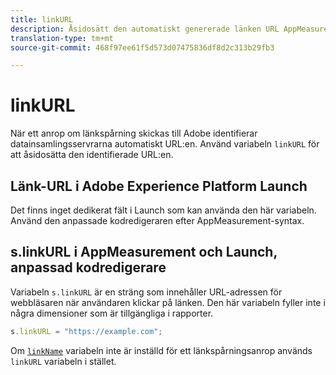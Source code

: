 ```yaml
---
title: linkURL
description: Åsidosätt den automatiskt genererade länken URL AppMeasurement använder i länkspårningsanrop.
translation-type: tm+mt
source-git-commit: 468f97ee61f5d573d07475836df8d2c313b29fb3

---
```



# linkURL

När ett anrop om länkspårning skickas till Adobe identifierar datainsamlingsservrarna automatiskt URL:en. Använd variabeln `linkURL` för att åsidosätta den identifierade URL:en.

## Länk-URL i Adobe Experience Platform Launch

Det finns inget dedikerat fält i Launch som kan använda den här variabeln. Använd den anpassade kodredigeraren efter AppMeasurement-syntax.

## s.linkURL i AppMeasurement och Launch, anpassad kodredigerare

Variabeln `s.linkURL` är en sträng som innehåller URL-adressen för webbläsaren när användaren klickar på länken. Den här variabeln fyller inte i några dimensioner som är tillgängliga i rapporter.

```js
s.linkURL = "https://example.com";
```

Om [`linkName`](linkname.md) variabeln inte är inställd för ett länkspårningsanrop används `linkURL` variabeln i stället.
